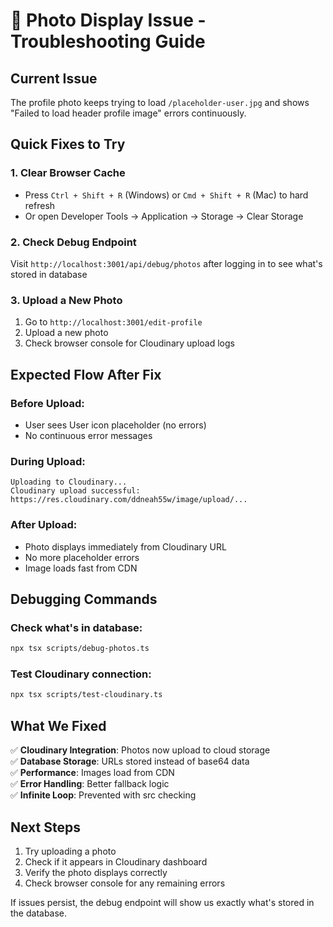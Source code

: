 # 🔧 Photo Display Issue - Troubleshooting Guide

## Current Issue
The profile photo keeps trying to load `/placeholder-user.jpg` and shows "Failed to load header profile image" errors continuously.

## Quick Fixes to Try

### 1. **Clear Browser Cache**
- Press `Ctrl + Shift + R` (Windows) or `Cmd + Shift + R` (Mac) to hard refresh
- Or open Developer Tools → Application → Storage → Clear Storage

### 2. **Check Debug Endpoint**
Visit `http://localhost:3001/api/debug/photos` after logging in to see what's stored in database

### 3. **Upload a New Photo**
1. Go to `http://localhost:3001/edit-profile`
2. Upload a new photo
3. Check browser console for Cloudinary upload logs

## Expected Flow After Fix

### Before Upload:
- User sees User icon placeholder (no errors)
- No continuous error messages

### During Upload:
```
Uploading to Cloudinary...
Cloudinary upload successful: https://res.cloudinary.com/ddneah55w/image/upload/...
```

### After Upload:
- Photo displays immediately from Cloudinary URL
- No more placeholder errors
- Image loads fast from CDN

## Debugging Commands

### Check what's in database:
```bash
npx tsx scripts/debug-photos.ts
```

### Test Cloudinary connection:
```bash
npx tsx scripts/test-cloudinary.ts
```

## What We Fixed

✅ **Cloudinary Integration**: Photos now upload to cloud storage  
✅ **Database Storage**: URLs stored instead of base64 data  
✅ **Performance**: Images load from CDN  
✅ **Error Handling**: Better fallback logic  
✅ **Infinite Loop**: Prevented with src checking  

## Next Steps

1. Try uploading a photo
2. Check if it appears in Cloudinary dashboard
3. Verify the photo displays correctly
4. Check browser console for any remaining errors

If issues persist, the debug endpoint will show us exactly what's stored in the database.
